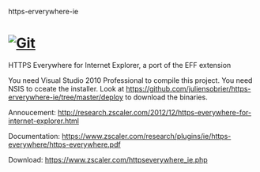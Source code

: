 https-erverywhere-ie

[![Git](https://app.soluble.cloud/api/v1/public/badges/f268f503-2696-4d4a-8989-2189a711df07.svg?orgId=234270307752)](https://app.soluble.cloud/repos/details/github.com/juliensobrier/https-erverywhere-ie?orgId=234270307752)  
====================

HTTPS Everywhere for Internet Explorer, a port of the EFF extension

You need Visual Studio 2010 Professional to compile this project. You need NSIS to cceate the installer. Look at https://github.com/juliensobrier/https-erverywhere-ie/tree/master/deploy to download the binaries.

Annoucement: http://research.zscaler.com/2012/12/https-everywhere-for-internet-explorer.html

Documentation: https://www.zscaler.com/research/plugins/ie/https-everywhere/https-everywhere.pdf

Download: https://www.zscaler.com/httpseverywhere_ie.php